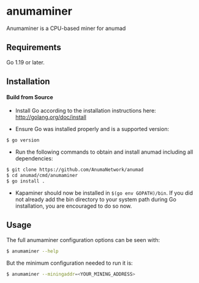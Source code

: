 # anumaminer

Anumaminer is a CPU-based miner for anumad

## Requirements

Go 1.19 or later.

## Installation

#### Build from Source

- Install Go according to the installation instructions here:
  http://golang.org/doc/install

- Ensure Go was installed properly and is a supported version:

```bash
$ go version
```

- Run the following commands to obtain and install anumad including all dependencies:

```bash
$ git clone https://github.com/AnumaNetwork/anumad
$ cd anumad/cmd/anumaminer
$ go install .
```

- Kapaminer should now be installed in `$(go env GOPATH)/bin`. If you did
  not already add the bin directory to your system path during Go installation,
  you are encouraged to do so now.
  
## Usage

The full anumaminer configuration options can be seen with:

```bash
$ anumaminer --help
```

But the minimum configuration needed to run it is:
```bash
$ anumaminer --miningaddr=<YOUR_MINING_ADDRESS>
```